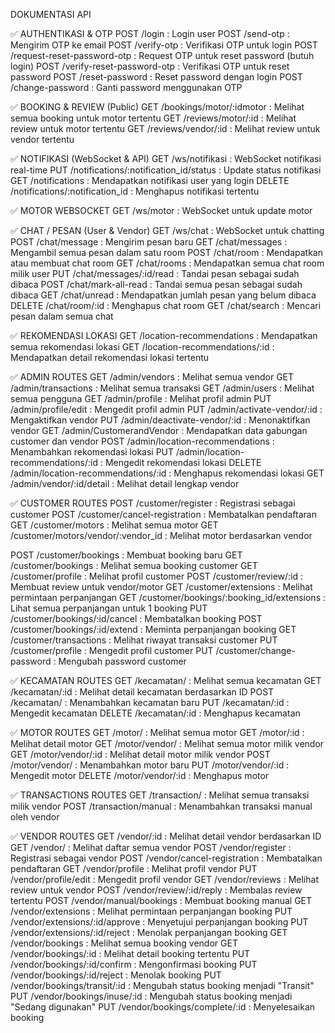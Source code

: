 DOKUMENTASI API

✅ AUTHENTIKASI & OTP
POST /login                            : Login user
POST /send-otp                         : Mengirim OTP ke email
POST /verify-otp                       : Verifikasi OTP untuk login
POST /request-reset-password-otp       : Request OTP untuk reset password (butuh login)
POST /verify-reset-password-otp        : Verifikasi OTP untuk reset password
POST /reset-password                   : Reset password dengan login
POST /change-password                  : Ganti password menggunakan OTP

✅ BOOKING & REVIEW (Public)
GET /bookings/motor/:idmotor           : Melihat semua booking untuk motor tertentu
GET /reviews/motor/:id                 : Melihat review untuk motor tertentu
GET /reviews/vendor/:id                : Melihat review untuk vendor tertentu

✅ NOTIFIKASI (WebSocket & API)
GET    /ws/notifikasi                         : WebSocket notifikasi real-time
PUT    /notifications/:notification_id/status : Update status notifikasi
GET    /notifications                         : Mendapatkan notifikasi user yang login
DELETE /notifications/:notification_id        : Menghapus notifikasi tertentu

✅ MOTOR WEBSOCKET
GET /ws/motor                         : WebSocket untuk update motor

✅ CHAT / PESAN (User & Vendor)
GET    /ws/chat                       : WebSocket untuk chatting
POST   /chat/message                  : Mengirim pesan baru
GET    /chat/messages                 : Mengambil semua pesan dalam satu room
POST   /chat/room                     : Mendapatkan atau membuat chat room
GET    /chat/rooms                    : Mendapatkan semua chat room milik user
PUT    /chat/messages/:id/read        : Tandai pesan sebagai sudah dibaca
POST   /chat/mark-all-read            : Tandai semua pesan sebagai sudah dibaca
GET    /chat/unread                   : Mendapatkan jumlah pesan yang belum dibaca
DELETE /chat/room/:id                 : Menghapus chat room
GET    /chat/search                   : Mencari pesan dalam semua chat

✅ REKOMENDASI LOKASI
GET /location-recommendations          : Mendapatkan semua rekomendasi lokasi
GET /location-recommendations/:id      : Mendapatkan detail rekomendasi lokasi tertentu

✅ ADMIN ROUTES
GET    /admin/vendors                          : Melihat semua vendor
GET    /admin/transactions                     : Melihat semua transaksi
GET    /admin/users                            : Melihat semua pengguna
GET    /admin/profile                          : Melihat profil admin
PUT    /admin/profile/edit                     : Mengedit profil admin
PUT    /admin/activate-vendor/:id              : Mengaktifkan vendor
PUT    /admin/deactivate-vendor/:id            : Menonaktifkan vendor
GET    /admin/CustomerandVendor                : Mendapatkan data gabungan customer dan vendor
POST   /admin/location-recommendations         : Menambahkan rekomendasi lokasi
PUT    /admin/location-recommendations/:id     : Mengedit rekomendasi lokasi
DELETE /admin/location-recommendations/:id     : Menghapus rekomendasi lokasi
GET    /admin/vendor/:id/detail                : Melihat detail lengkap vendor

✅ CUSTOMER ROUTES
POST /customer/register                        : Registrasi sebagai customer
POST /customer/cancel-registration             : Membatalkan pendaftaran
GET  /customer/motors                          : Melihat semua motor
GET  /customer/motors/vendor/:vendor_id        : Melihat motor berdasarkan vendor

POST   /customer/bookings                      : Membuat booking baru
GET    /customer/bookings                      : Melihat semua booking customer
GET    /customer/profile                       : Melihat profil customer
POST   /customer/review/:id                    : Membuat review untuk vendor/motor
GET    /customer/extensions                    : Melihat permintaan perpanjangan
GET    /customer/bookings/:booking_id/extensions : Lihat semua perpanjangan untuk 1 booking
PUT    /customer/bookings/:id/cancel           : Membatalkan booking
POST   /customer/bookings/:id/extend           : Meminta perpanjangan booking
GET    /customer/transactions                  : Melihat riwayat transaksi customer
PUT    /customer/profile                       : Mengedit profil customer
PUT    /customer/change-password               : Mengubah password customer

✅ KECAMATAN ROUTES
GET /kecamatan/                                : Melihat semua kecamatan
GET /kecamatan/:id                             : Melihat detail kecamatan berdasarkan ID
POST   /kecamatan/                             : Menambahkan kecamatan baru
PUT    /kecamatan/:id                          : Mengedit kecamatan
DELETE /kecamatan/:id                          : Menghapus kecamatan

✅ MOTOR ROUTES
GET /motor/                                    : Melihat semua motor
GET /motor/:id                                 : Melihat detail motor
GET    /motor/vendor/                          : Melihat semua motor milik vendor
GET    /motor/vendor/:id                       : Melihat detail motor milik vendor
POST   /motor/vendor/                          : Menambahkan motor baru
PUT    /motor/vendor/:id                       : Mengedit motor
DELETE /motor/vendor/:id                       : Menghapus motor

✅ TRANSACTIONS ROUTES
GET  /transaction/           : Melihat semua transaksi milik vendor
POST /transaction/manual     : Menambahkan transaksi manual oleh vendor

✅ VENDOR ROUTES
GET  /vendor/:id                         : Melihat detail vendor berdasarkan ID
GET  /vendor/                            : Melihat daftar semua vendor
POST /vendor/register                    : Registrasi sebagai vendor
POST /vendor/cancel-registration         : Membatalkan pendaftaran
GET    /vendor/profile                   : Melihat profil vendor
PUT    /vendor/profile/edit              : Mengedit profil vendor
GET    /vendor/reviews                   : Melihat review untuk vendor
POST   /vendor/review/:id/reply          : Membalas review tertentu
POST   /vendor/manual/bookings           : Membuat booking manual
GET    /vendor/extensions                : Melihat permintaan perpanjangan booking
PUT    /vendor/extensions/:id/approve    : Menyetujui perpanjangan booking
PUT    /vendor/extensions/:id/reject     : Menolak perpanjangan booking
GET  /vendor/bookings                   : Melihat semua booking vendor
GET  /vendor/bookings/:id               : Melihat detail booking tertentu
PUT  /vendor/bookings/:id/confirm       : Mengonfirmasi booking
PUT  /vendor/bookings/:id/reject        : Menolak booking
PUT  /vendor/bookings/transit/:id       : Mengubah status booking menjadi "Transit"
PUT  /vendor/bookings/inuse/:id         : Mengubah status booking menjadi "Sedang digunakan"
PUT  /vendor/bookings/complete/:id      : Menyelesaikan booking



